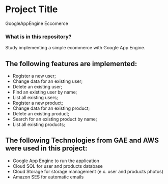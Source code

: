 # Project Title
GoogleAppEngine Eccomerce

### What is in this repository?
Study implementing a simple ecommerce with Google App Engine. 

## The following features are implemented:

* Register a new user;
* Change data for an existing user;
* Delete an existing user;
* Find an existing user by name;
* List all existing users;
* Register a new product;
* Change data for an existing product;
* Delete an existing product;
* Search for an existing product by name;
* List all existing products;


## The following Technologies from GAE and AWS were used in this project:

* Google App Engine to run the application
* Cloud SQL for user and products database
* Cloud Storage for storage management (e.x. user and products photos)
* Amazon SES for automatic emails